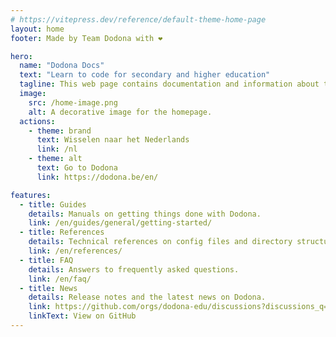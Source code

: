 ```yaml
---
# https://vitepress.dev/reference/default-theme-home-page
layout: home
footer: Made by Team Dodona with ❤️

hero:
  name: "Dodona Docs"
  text: "Learn to code for secondary and higher education"
  tagline: This web page contains documentation and information about the Dodona project.
  image:
    src: /home-image.png
    alt: A decorative image for the homepage.
  actions:
    - theme: brand
      text: Wisselen naar het Nederlands
      link: /nl
    - theme: alt
      text: Go to Dodona
      link: https://dodona.be/en/

features:
  - title: Guides
    details: Manuals on getting things done with Dodona.
    link: /en/guides/general/getting-started/
  - title: References
    details: Technical references on config files and directory structures.
    link: /en/references/
  - title: FAQ
    details: Answers to frequently asked questions.
    link: /en/faq/
  - title: News
    details: Release notes and the latest news on Dodona.
    link: https://github.com/orgs/dodona-edu/discussions?discussions_q=category%3AAnnouncements+category%3A%22Release+notes%22
    linkText: View on GitHub
---
```

